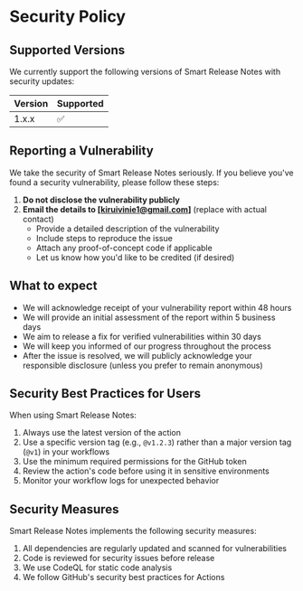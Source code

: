 # Security Policy

## Supported Versions

We currently support the following versions of Smart Release Notes with security updates:

| Version | Supported          |
| ------- | ------------------ |
| 1.x.x   | :white_check_mark: |

## Reporting a Vulnerability

We take the security of Smart Release Notes seriously. If you believe you've found a security vulnerability, please follow these steps:

1. **Do not disclose the vulnerability publicly**
2. **Email the details to [kiruivinie1@gmail.com]** (replace with actual contact)
   - Provide a detailed description of the vulnerability
   - Include steps to reproduce the issue
   - Attach any proof-of-concept code if applicable
   - Let us know how you'd like to be credited (if desired)

## What to expect

- We will acknowledge receipt of your vulnerability report within 48 hours
- We will provide an initial assessment of the report within 5 business days
- We aim to release a fix for verified vulnerabilities within 30 days
- We will keep you informed of our progress throughout the process
- After the issue is resolved, we will publicly acknowledge your responsible disclosure (unless you prefer to remain anonymous)

## Security Best Practices for Users

When using Smart Release Notes:

1. Always use the latest version of the action
2. Use a specific version tag (e.g., `@v1.2.3`) rather than a major version tag (`@v1`) in your workflows
3. Use the minimum required permissions for the GitHub token
4. Review the action's code before using it in sensitive environments
5. Monitor your workflow logs for unexpected behavior

## Security Measures

Smart Release Notes implements the following security measures:

1. All dependencies are regularly updated and scanned for vulnerabilities
2. Code is reviewed for security issues before release
3. We use CodeQL for static code analysis
4. We follow GitHub's security best practices for Actions
